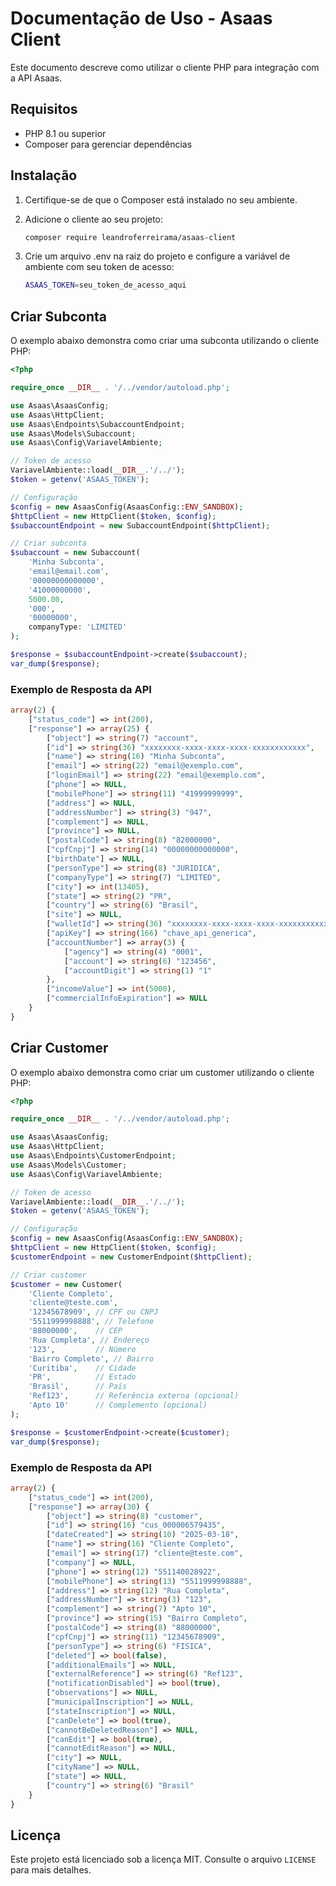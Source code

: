 # Documentação de Uso - Asaas Client

Este documento descreve como utilizar o cliente PHP para integração com a API Asaas.

## Requisitos

- PHP 8.1 ou superior
- Composer para gerenciar dependências

## Instalação

1. Certifique-se de que o Composer está instalado no seu ambiente.
2. Adicione o cliente ao seu projeto:

   ```bash
   composer require leandroferreirama/asaas-client
   ```

3. Crie um arquivo .env na raiz do projeto e configure a variável de ambiente com seu token de acesso:

   ```bash
   ASAAS_TOKEN=seu_token_de_acesso_aqui
   ```

## Criar Subconta

O exemplo abaixo demonstra como criar uma subconta utilizando o cliente PHP:

```php
<?php

require_once __DIR__ . '/../vendor/autoload.php';

use Asaas\AsaasConfig;
use Asaas\HttpClient;
use Asaas\Endpoints\SubaccountEndpoint;
use Asaas\Models\Subaccount;
use Asaas\Config\VariavelAmbiente;

// Token de acesso
VariavelAmbiente::load(__DIR__.'/../');
$token = getenv('ASAAS_TOKEN');

// Configuração
$config = new AsaasConfig(AsaasConfig::ENV_SANDBOX);
$httpClient = new HttpClient($token, $config);
$subaccountEndpoint = new SubaccountEndpoint($httpClient);

// Criar subconta
$subaccount = new Subaccount(
    'Minha Subconta',
    'email@email.com',
    '00000000000000',
    '41000000000',
    5000.00,
    '000',
    '00000000',
    companyType: 'LIMITED'
);

$response = $subaccountEndpoint->create($subaccount);
var_dump($response);
```

### Exemplo de Resposta da API

```php
array(2) {
    ["status_code"] => int(200),
    ["response"] => array(25) {
        ["object"] => string(7) "account",
        ["id"] => string(36) "xxxxxxxx-xxxx-xxxx-xxxx-xxxxxxxxxxxx",
        ["name"] => string(16) "Minha Subconta",
        ["email"] => string(22) "email@exemplo.com",
        ["loginEmail"] => string(22) "email@exemplo.com",
        ["phone"] => NULL,
        ["mobilePhone"] => string(11) "41999999999",
        ["address"] => NULL,
        ["addressNumber"] => string(3) "947",
        ["complement"] => NULL,
        ["province"] => NULL,
        ["postalCode"] => string(8) "82000000",
        ["cpfCnpj"] => string(14) "00000000000000",
        ["birthDate"] => NULL,
        ["personType"] => string(8) "JURIDICA",
        ["companyType"] => string(7) "LIMITED",
        ["city"] => int(13405),
        ["state"] => string(2) "PR",
        ["country"] => string(6) "Brasil",
        ["site"] => NULL,
        ["walletId"] => string(36) "xxxxxxxx-xxxx-xxxx-xxxx-xxxxxxxxxxxx",
        ["apiKey"] => string(166) "chave_api_generica",
        ["accountNumber"] => array(3) {
            ["agency"] => string(4) "0001",
            ["account"] => string(6) "123456",
            ["accountDigit"] => string(1) "1"
        },
        ["incomeValue"] => int(5000),
        ["commercialInfoExpiration"] => NULL
    }
}
```

## Criar Customer

O exemplo abaixo demonstra como criar um customer utilizando o cliente PHP:

```php
<?php

require_once __DIR__ . '/../vendor/autoload.php';

use Asaas\AsaasConfig;
use Asaas\HttpClient;
use Asaas\Endpoints\CustomerEndpoint;
use Asaas\Models\Customer;
use Asaas\Config\VariavelAmbiente;

// Token de acesso
VariavelAmbiente::load(__DIR__.'/../');
$token = getenv('ASAAS_TOKEN');

// Configuração
$config = new AsaasConfig(AsaasConfig::ENV_SANDBOX);
$httpClient = new HttpClient($token, $config);
$customerEndpoint = new CustomerEndpoint($httpClient);

// Criar customer
$customer = new Customer(
    'Cliente Completo',
    'cliente@teste.com',
    '12345678909', // CPF ou CNPJ
    '5511999998888', // Telefone
    '88000000',    // CEP
    'Rua Completa', // Endereço
    '123',         // Número
    'Bairro Completo', // Bairro
    'Curitiba',    // Cidade
    'PR',          // Estado
    'Brasil',      // País
    'Ref123',      // Referência externa (opcional)
    'Apto 10'      // Complemento (opcional)
);

$response = $customerEndpoint->create($customer);
var_dump($response);
```

### Exemplo de Resposta da API

```php
array(2) {
    ["status_code"] => int(200),
    ["response"] => array(30) {
        ["object"] => string(8) "customer",
        ["id"] => string(16) "cus_000006579435",
        ["dateCreated"] => string(10) "2025-03-18",
        ["name"] => string(16) "Cliente Completo",
        ["email"] => string(17) "cliente@teste.com",
        ["company"] => NULL,
        ["phone"] => string(12) "551140028922",
        ["mobilePhone"] => string(13) "5511999998888",
        ["address"] => string(12) "Rua Completa",
        ["addressNumber"] => string(3) "123",
        ["complement"] => string(7) "Apto 10",
        ["province"] => string(15) "Bairro Completo",
        ["postalCode"] => string(8) "88000000",
        ["cpfCnpj"] => string(11) "12345678909",
        ["personType"] => string(6) "FISICA",
        ["deleted"] => bool(false),
        ["additionalEmails"] => NULL,
        ["externalReference"] => string(6) "Ref123",
        ["notificationDisabled"] => bool(true),
        ["observations"] => NULL,
        ["municipalInscription"] => NULL,
        ["stateInscription"] => NULL,
        ["canDelete"] => bool(true),
        ["cannotBeDeletedReason"] => NULL,
        ["canEdit"] => bool(true),
        ["cannotEditReason"] => NULL,
        ["city"] => NULL,
        ["cityName"] => NULL,
        ["state"] => NULL,
        ["country"] => string(6) "Brasil"
    }
}
```

## Licença

Este projeto está licenciado sob a licença MIT. Consulte o arquivo `LICENSE` para mais detalhes.
